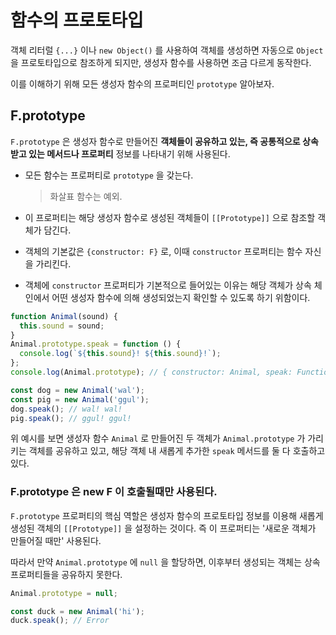 # 함수의 프로토타입

객체 리터럴 `{...}` 이나 `new Object()` 를 사용하여 객체를 생성하면 자동으로 `Object` 을 프로토타입으로 참조하게 되지만, 생성자 함수를 사용하면 조금 다르게 동작한다.

이를 이해하기 위해 모든 생성자 함수의 프로퍼티인 `prototype` 알아보자.

## F.prototype

`F.prototype` 은 생성자 함수로 만들어진 **객체들이 공유하고 있는, 즉 공통적으로 상속받고 있는 메서드나 프로퍼티** 정보를 나타내기 위해 사용된다.

- 모든 함수는 프로퍼티로 `prototype` 을 갖는다.

  > 화살표 함수는 예외.

- 이 프로퍼티는 해당 생성자 함수로 생성된 객체들이 `[[Prototype]]` 으로 참조할 객체가 담긴다.

- 객체의 기본값은 `{constructor: F}` 로, 이때 `constructor` 프로퍼티는 함수 자신을 가리킨다.

- 객체에 `constructor` 프로퍼티가 기본적으로 들어있는 이유는 해당 객체가 상속 체인에서 어떤 생성자 함수에 의해 생성되었는지 확인할 수 있도록 하기 위함이다.

```js
function Animal(sound) {
  this.sound = sound;
}
Animal.prototype.speak = function () {
  console.log(`${this.sound}! ${this.sound}!`);
};
console.log(Animal.prototype); // { constructor: Animal, speak: Function }

const dog = new Animal('wal');
const pig = new Animal('ggul');
dog.speak(); // wal! wal!
pig.speak(); // ggul! ggul!
```

위 예시를 보면 생성자 함수 `Animal` 로 만들어진 두 객체가 `Animal.prototype` 가 가리키는 객체를 공유하고 있고, 해당 객체 내 새롭게 추가한 `speak` 메서드를 둘 다 호출하고 있다.

### F.prototype 은 new F 이 호출될때만 사용된다.

`F.prototype` 프로퍼티의 핵심 역할은 생성자 함수의 프로토타입 정보를 이용해 새롭게 생성된 객체의 `[[Prototype]]` 을 설정하는 것이다. 즉 이 프로퍼티는 '새로운 객체가 만들어질 때만' 사용된다.

따라서 만약 `Animal.prototype` 에 `null` 을 할당하면, 이후부터 생성되는 객체는 상속 프로퍼티들을 공유하지 못한다.

```js
Animal.prototype = null;

const duck = new Animal('hi');
duck.speak(); // Error
```
